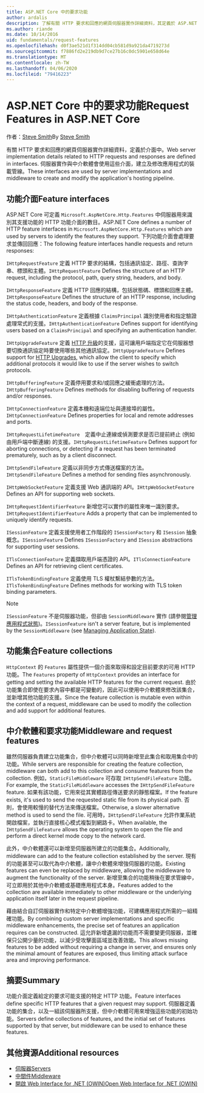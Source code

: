 ```yaml
---
title: ASP.NET Core 中的要求功能
author: ardalis
description: 了解有關 HTTP 要求和回應的網頁伺服器實作詳細資料，其定義於 ASP.NET Core 的介面中。
ms.author: riande
ms.date: 10/14/2016
uid: fundamentals/request-features
ms.openlocfilehash: d0f3ae521d1f314dd04cb581d9a921da4719273d
ms.sourcegitcommit: f7886fd2e219db9d7ce27b16c0dc5901e658d64e
ms.translationtype: MT
ms.contentlocale: zh-TW
ms.lasthandoff: 04/06/2020
ms.locfileid: "79416223"
---
```

# <a name="request-features-in-aspnet-core"></a><span data-ttu-id="a039b-103">ASP.NET Core 中的要求功能</span><span class="sxs-lookup"><span data-stu-id="a039b-103">Request Features in ASP.NET Core</span></span>

<span data-ttu-id="a039b-104">作者：[Steve Smith](https://ardalis.com/)</span><span class="sxs-lookup"><span data-stu-id="a039b-104">By [Steve Smith](https://ardalis.com/)</span></span>

<span data-ttu-id="a039b-105">有關 HTTP 要求和回應的網頁伺服器實作詳細資料，定義於介面中。</span><span class="sxs-lookup"><span data-stu-id="a039b-105">Web server implementation details related to HTTP requests and responses are defined in interfaces.</span></span> <span data-ttu-id="a039b-106">伺服器實作與中介軟體會使用這些介面，建立及修改應用程式的裝載管線。</span><span class="sxs-lookup"><span data-stu-id="a039b-106">These interfaces are used by server implementations and middleware to create and modify the application's hosting pipeline.</span></span>

## <a name="feature-interfaces"></a><span data-ttu-id="a039b-107">功能介面</span><span class="sxs-lookup"><span data-stu-id="a039b-107">Feature interfaces</span></span>

<span data-ttu-id="a039b-108">ASP.NET Core 可定義 `Microsoft.AspNetCore.Http.Features` 中伺服器用來識別其支援功能的 HTTP 功能介面的數目。</span><span class="sxs-lookup"><span data-stu-id="a039b-108">ASP.NET Core defines a number of HTTP feature interfaces in `Microsoft.AspNetCore.Http.Features` which are used by servers to identify the features they support.</span></span> <span data-ttu-id="a039b-109">下列功能介面會處理要求並傳回回應：</span><span class="sxs-lookup"><span data-stu-id="a039b-109">The following feature interfaces handle requests and return responses:</span></span>

<span data-ttu-id="a039b-110">`IHttpRequestFeature` 定義 HTTP 要求的結構，包括通訊協定、路徑、查詢字串、標頭和主體。</span><span class="sxs-lookup"><span data-stu-id="a039b-110">`IHttpRequestFeature` Defines the structure of an HTTP request, including the protocol, path, query string, headers, and body.</span></span>

<span data-ttu-id="a039b-111">`IHttpResponseFeature` 定義 HTTP 回應的結構，包括狀態碼、標頭和回應主體。</span><span class="sxs-lookup"><span data-stu-id="a039b-111">`IHttpResponseFeature` Defines the structure of an HTTP response, including the status code, headers, and body of the response.</span></span>

<span data-ttu-id="a039b-112">`IHttpAuthenticationFeature` 定義根據 `ClaimsPrincipal` 識別使用者和指定驗證處理常式的支援。</span><span class="sxs-lookup"><span data-stu-id="a039b-112">`IHttpAuthenticationFeature` Defines support for identifying users based on a `ClaimsPrincipal` and specifying an authentication handler.</span></span>

<span data-ttu-id="a039b-113">`IHttpUpgradeFeature` 定義 [HTTP 升級](https://tools.ietf.org/html/rfc2616.html#section-14.42)的支援，這可讓用戶端指定它在伺服器想要切換通訊協定時要使用哪些其他通訊協定。</span><span class="sxs-lookup"><span data-stu-id="a039b-113">`IHttpUpgradeFeature` Defines support for [HTTP Upgrades](https://tools.ietf.org/html/rfc2616.html#section-14.42), which allow the client to specify which additional protocols it would like to use if the server wishes to switch protocols.</span></span>

<span data-ttu-id="a039b-114">`IHttpBufferingFeature` 定義停用要求和/或回應之緩衝處理的方法。</span><span class="sxs-lookup"><span data-stu-id="a039b-114">`IHttpBufferingFeature` Defines methods for disabling buffering of requests and/or responses.</span></span>

<span data-ttu-id="a039b-115">`IHttpConnectionFeature` 定義本機和遠端位址與連接埠的屬性。</span><span class="sxs-lookup"><span data-stu-id="a039b-115">`IHttpConnectionFeature` Defines properties for local and remote addresses and ports.</span></span>

<span data-ttu-id="a039b-116">`IHttpRequestLifetimeFeature`　定義中止連線或偵測要求是否已提前終止 (例如由用戶端中斷連線) 的支援。</span><span class="sxs-lookup"><span data-stu-id="a039b-116">`IHttpRequestLifetimeFeature` Defines support for aborting connections, or detecting if a request has been terminated prematurely, such as by a client disconnect.</span></span>

<span data-ttu-id="a039b-117">`IHttpSendFileFeature` 定義以非同步方式傳送檔案的方法。</span><span class="sxs-lookup"><span data-stu-id="a039b-117">`IHttpSendFileFeature` Defines a method for sending files asynchronously.</span></span>

<span data-ttu-id="a039b-118">`IHttpWebSocketFeature` 定義支援 Web 通訊端的 API。</span><span class="sxs-lookup"><span data-stu-id="a039b-118">`IHttpWebSocketFeature` Defines an API for supporting web sockets.</span></span>

<span data-ttu-id="a039b-119">`IHttpRequestIdentifierFeature` 新增您可以實作的屬性來唯一識別要求。</span><span class="sxs-lookup"><span data-stu-id="a039b-119">`IHttpRequestIdentifierFeature` Adds a property that can be implemented to uniquely identify requests.</span></span>

<span data-ttu-id="a039b-120">`ISessionFeature` 定義支援使用者工作階段的 `ISessionFactory` 和 `ISession` 抽象概念。</span><span class="sxs-lookup"><span data-stu-id="a039b-120">`ISessionFeature` Defines `ISessionFactory` and `ISession` abstractions for supporting user sessions.</span></span>

<span data-ttu-id="a039b-121">`ITlsConnectionFeature` 定義擷取用戶端憑證的 API。</span><span class="sxs-lookup"><span data-stu-id="a039b-121">`ITlsConnectionFeature` Defines an API for retrieving client certificates.</span></span>

<span data-ttu-id="a039b-122">`ITlsTokenBindingFeature` 定義使用 TLS 權杖繫結參數的方法。</span><span class="sxs-lookup"><span data-stu-id="a039b-122">`ITlsTokenBindingFeature` Defines methods for working with TLS token binding parameters.</span></span>

> [!NOTE]
> <span data-ttu-id="a039b-123">`ISessionFeature` 不是伺服器功能，但卻由 `SessionMiddleware` 實作 (請參閱[管理應用程式狀態](app-state.md))。</span><span class="sxs-lookup"><span data-stu-id="a039b-123">`ISessionFeature` isn't a server feature, but is implemented by the `SessionMiddleware` (see [Managing Application State](app-state.md)).</span></span>

## <a name="feature-collections"></a><span data-ttu-id="a039b-124">功能集合</span><span class="sxs-lookup"><span data-stu-id="a039b-124">Feature collections</span></span>

<span data-ttu-id="a039b-125">`HttpContext` 的 `Features` 屬性提供一個介面來取得和設定目前要求的可用 HTTP 功能。</span><span class="sxs-lookup"><span data-stu-id="a039b-125">The `Features` property of `HttpContext` provides an interface for getting and setting the available HTTP features for the current request.</span></span> <span data-ttu-id="a039b-126">由於功能集合即使在要求內容中都是可變動的，因此可以使用中介軟體來修改該集合，並新增其他功能的支援。</span><span class="sxs-lookup"><span data-stu-id="a039b-126">Since the feature collection is mutable even within the context of a request, middleware can be used to modify the collection and add support for additional features.</span></span>

## <a name="middleware-and-request-features"></a><span data-ttu-id="a039b-127">中介軟體和要求功能</span><span class="sxs-lookup"><span data-stu-id="a039b-127">Middleware and request features</span></span>

<span data-ttu-id="a039b-128">雖然伺服器負責建立功能集合，但中介軟體可以同時新增至此集合和取用集合中的功能。</span><span class="sxs-lookup"><span data-stu-id="a039b-128">While servers are responsible for creating the feature collection, middleware can both add to this collection and consume features from the collection.</span></span> <span data-ttu-id="a039b-129">例如，`StaticFileMiddleware` 可存取 `IHttpSendFileFeature` 功能。</span><span class="sxs-lookup"><span data-stu-id="a039b-129">For example, the `StaticFileMiddleware` accesses the `IHttpSendFileFeature` feature.</span></span> <span data-ttu-id="a039b-130">如果有該功能，它用來從其實體路徑傳送要求的靜態檔案。</span><span class="sxs-lookup"><span data-stu-id="a039b-130">If the feature exists, it's used to send the requested static file from its physical path.</span></span> <span data-ttu-id="a039b-131">否則，會使用較慢的替代方法來傳送檔案。</span><span class="sxs-lookup"><span data-stu-id="a039b-131">Otherwise, a slower alternative method is used to send the file.</span></span> <span data-ttu-id="a039b-132">可用時，`IHttpSendFileFeature` 允許作業系統開啟檔案，並執行直接核心模式複製到網路卡。</span><span class="sxs-lookup"><span data-stu-id="a039b-132">When available, the `IHttpSendFileFeature` allows the operating system to open the file and perform a direct kernel mode copy to the network card.</span></span>

<span data-ttu-id="a039b-133">此外，中介軟體還可以新增至伺服器所建立的功能集合。</span><span class="sxs-lookup"><span data-stu-id="a039b-133">Additionally, middleware can add to the feature collection established by the server.</span></span> <span data-ttu-id="a039b-134">現有的功能甚至可以取代為中介軟體，讓中介軟體來增強伺服器的功能。</span><span class="sxs-lookup"><span data-stu-id="a039b-134">Existing features can even be replaced by middleware, allowing the middleware to augment the functionality of the server.</span></span> <span data-ttu-id="a039b-135">新增至集合的功能稍後在要求管線中，可立即用於其他中介軟體或基礎應用程式本身。</span><span class="sxs-lookup"><span data-stu-id="a039b-135">Features added to the collection are available immediately to other middleware or the underlying application itself later in the request pipeline.</span></span>

<span data-ttu-id="a039b-136">藉由結合自訂伺服器實作和特定中介軟體增強功能，可建構應用程式所需的一組精確功能。</span><span class="sxs-lookup"><span data-stu-id="a039b-136">By combining custom server implementations and specific middleware enhancements, the precise set of features an application requires can be constructed.</span></span> <span data-ttu-id="a039b-137">這允許新增遺漏的功能而不需要變更伺服器，並確保只公開少量的功能，以減少受攻擊面區域並改善效能。</span><span class="sxs-lookup"><span data-stu-id="a039b-137">This allows missing features to be added without requiring a change in server, and ensures only the minimal amount of features are exposed, thus limiting attack surface area and improving performance.</span></span>

## <a name="summary"></a><span data-ttu-id="a039b-138">摘要</span><span class="sxs-lookup"><span data-stu-id="a039b-138">Summary</span></span>

<span data-ttu-id="a039b-139">功能介面定義給定的要求可能支援的特定 HTTP 功能。</span><span class="sxs-lookup"><span data-stu-id="a039b-139">Feature interfaces define specific HTTP features that a given request may support.</span></span> <span data-ttu-id="a039b-140">伺服器定義功能的集合，以及一組該伺服器所支援，但中介軟體可用來增強這些功能的初始功能。</span><span class="sxs-lookup"><span data-stu-id="a039b-140">Servers define collections of features, and the initial set of features supported by that server, but middleware can be used to enhance these features.</span></span>

## <a name="additional-resources"></a><span data-ttu-id="a039b-141">其他資源</span><span class="sxs-lookup"><span data-stu-id="a039b-141">Additional resources</span></span>

* [<span data-ttu-id="a039b-142">伺服器</span><span class="sxs-lookup"><span data-stu-id="a039b-142">Servers</span></span>](xref:fundamentals/servers/index)
* [<span data-ttu-id="a039b-143">中間件</span><span class="sxs-lookup"><span data-stu-id="a039b-143">Middleware</span></span>](xref:fundamentals/middleware/index)
* [<span data-ttu-id="a039b-144">開啟 Web Interface for .NET (OWIN)</span><span class="sxs-lookup"><span data-stu-id="a039b-144">Open Web Interface for .NET (OWIN)</span></span>](xref:fundamentals/owin)

